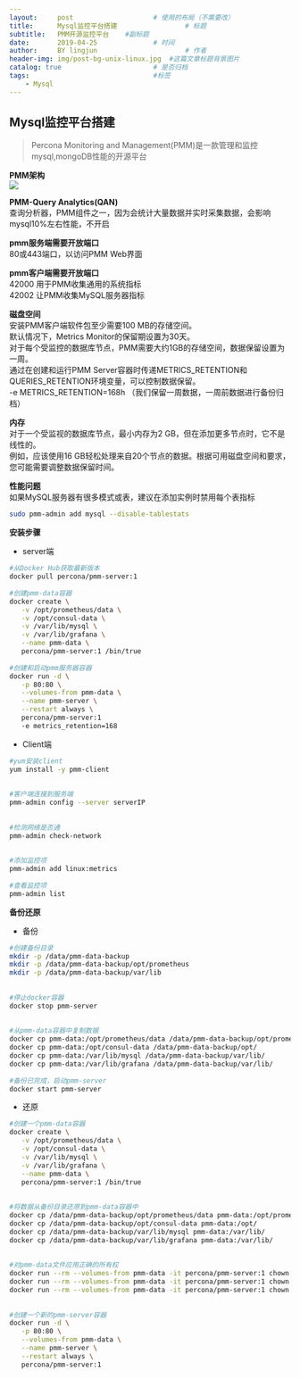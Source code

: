 ```yaml
---
layout:     post   				    # 使用的布局（不需要改）
title:      Mysql监控平台搭建 				# 标题 
subtitle:   PMM开源监控平台    #副标题
date:       2019-04-25 				# 时间
author:     BY lingjun						# 作者
header-img: img/post-bg-unix-linux.jpg 	#这篇文章标题背景图片
catalog: true 						# 是否归档
tags:								#标签
    - Mysql
---
```


## Mysql监控平台搭建

>Percona Monitoring and Management(PMM)是一款管理和监控mysql,mongoDB性能的开源平台

**PMM架构**  
![](https://i.loli.net/2019/04/25/5cc17e4d3faa4.jpg)

**PMM-Query Analytics(QAN)**  
查询分析器，PMM组件之一，因为会统计大量数据并实时采集数据，会影响mysql10%左右性能，不开启

**pmm服务端需要开放端口**  
80或443端口，以访问PMM Web界面

**pmm客户端需要开放端口**  
42000 用于PMM收集通用的系统指标  
42002 让PMM收集MySQL服务器指标


**磁盘空间**  
安装PMM客户端软件包至少需要100 MB的存储空间。  
默认情况下，Metrics Monitor的保留期设置为30天。  
对于每个受监控的数据库节点，PMM需要大约1GB的存储空间，数据保留设置为一周。  
通过在创建和运行PMM Server容器时传递METRICS_RETENTION和QUERIES_RETENTION环境变量，可以控制数据保留。  
-e METRICS_RETENTION=168h （我们保留一周数据，一周前数据进行备份归档）


**内存**  
对于一个受监视的数据库节点，最小内存为2 GB，但在添加更多节点时，它不是线性的。  
例如，应该使用16 GB轻松处理来自20个节点的数据。根据可用磁盘空间和要求，您可能需要调整数据保留时间。


**性能问题**  
如果MySQL服务器有很多模式或表，建议在添加实例时禁用每个表指标
```bash
sudo pmm-admin add mysql --disable-tablestats
```

**安装步骤**  
- server端

```bash
#从Docker Hub获取最新版本
docker pull percona/pmm-server:1
 
#创建pmm-data容器
docker create \
   -v /opt/prometheus/data \
   -v /opt/consul-data \
   -v /var/lib/mysql \
   -v /var/lib/grafana \
   --name pmm-data \
   percona/pmm-server:1 /bin/true
 
#创建和启动pmm服务器容器
docker run -d \
   -p 80:80 \
   --volumes-from pmm-data \
   --name pmm-server \
   --restart always \
   percona/pmm-server:1
   -e metrics_retention=168
```

- Client端

```bash
#yum安装client
yum install -y pmm-client
 
 
#客户端连接到服务端
pmm-admin config --server serverIP
 
 
#检测网络是否通
pmm-admin check-network
 
 
#添加监控项
pmm-admin add linux:metrics
 
#查看监控项
pmm-admin list

```

**备份还原**  
- 备份

```bash
#创建备份目录
mkdir -p /data/pmm-data-backup
mkdir -p /data/pmm-data-backup/opt/prometheus
mkdir -p /data/pmm-data-backup/var/lib
 
 
#停止docker容器
docker stop pmm-server
 
 
#从pmm-data容器中复制数据
docker cp pmm-data:/opt/prometheus/data /data/pmm-data-backup/opt/prometheus/
docker cp pmm-data:/opt/consul-data /data/pmm-data-backup/opt/
docker cp pmm-data:/var/lib/mysql /data/pmm-data-backup/var/lib/
docker cp pmm-data:/var/lib/grafana /data/pmm-data-backup/var/lib/
 
#备份已完成，启动pmm-server
docker start pmm-server
```

- 还原

```bash
#创建一个pmm-data容器
docker create \
   -v /opt/prometheus/data \
   -v /opt/consul-data \
   -v /var/lib/mysql \
   -v /var/lib/grafana \
   --name pmm-data \
   percona/pmm-server:1 /bin/true
 
 
#将数据从备份目录还原到pmm-data容器中
docker cp /data/pmm-data-backup/opt/prometheus/data pmm-data:/opt/prometheus/
docker cp /data/pmm-data-backup/opt/consul-data pmm-data:/opt/
docker cp /data/pmm-data-backup/var/lib/mysql pmm-data:/var/lib/
docker cp /data/pmm-data-backup/var/lib/grafana pmm-data:/var/lib/
 
 
#对pmm-data文件应用正确的所有权
docker run --rm --volumes-from pmm-data -it percona/pmm-server:1 chown -R pmm:pmm /opt/prometheus/data /opt/consul-data
docker run --rm --volumes-from pmm-data -it percona/pmm-server:1 chown -R grafana:grafana /var/lib/grafana
docker run --rm --volumes-from pmm-data -it percona/pmm-server:1 chown -R mysql:mysql /var/lib/mysql
 
 
#创建一个新的pmm-server容器
docker run -d \
   -p 80:80 \
   --volumes-from pmm-data \
   --name pmm-server \
   --restart always \
   percona/pmm-server:1
```